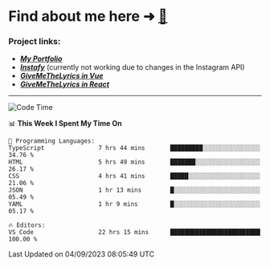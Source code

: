 # Find about me here ➜ [🧑](https://pauabella.dev)

### Project links:
- ***[My Portfolio](https://pauabella.dev)***
- ***[Instafy](https://instafy.me)*** (currently not working due to changes in the Instagram API)
- ***[GiveMeTheLyrics in Vue](https://lyrics.pauabella.dev)***
- ***[GiveMeTheLyrics in React](https://pauabella.dev/GiveMeTheLyrics)***

---
<!--START_SECTION:waka-->
![Code Time](http://img.shields.io/badge/Code%20Time-2%2C410%20hrs%2026%20mins-blue)

📊 **This Week I Spent My Time On** 

```text
💬 Programming Languages: 
TypeScript               7 hrs 44 mins       █████████░░░░░░░░░░░░░░░░   34.76 % 
HTML                     5 hrs 49 mins       ███████░░░░░░░░░░░░░░░░░░   26.17 % 
CSS                      4 hrs 41 mins       █████░░░░░░░░░░░░░░░░░░░░   21.06 % 
JSON                     1 hr 13 mins        █░░░░░░░░░░░░░░░░░░░░░░░░   05.49 % 
YAML                     1 hr 9 mins         █░░░░░░░░░░░░░░░░░░░░░░░░   05.17 % 

🔥 Editors: 
VS Code                  22 hrs 15 mins      █████████████████████████   100.00 % 
```


 Last Updated on 04/09/2023 08:05:49 UTC
<!--END_SECTION:waka-->
